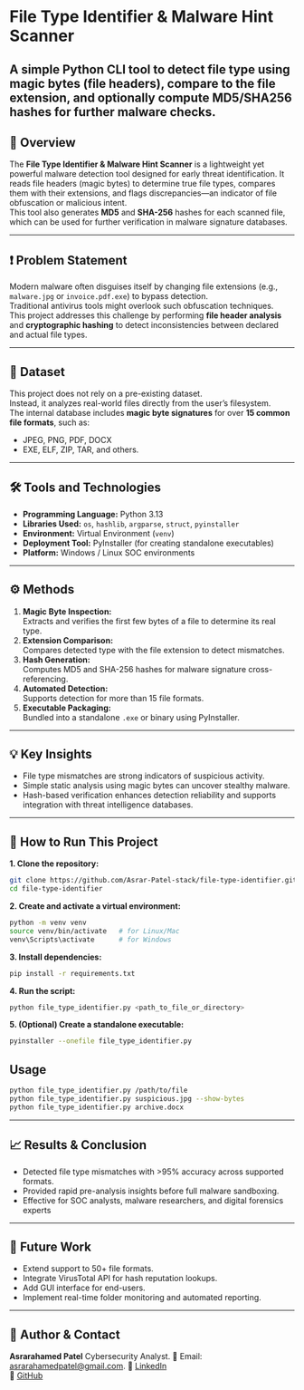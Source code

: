 # File Type Identifier & Malware Hint Scanner

A simple Python CLI tool to detect file type using magic bytes (file headers), compare to the file extension, and optionally compute MD5/SHA256 hashes for further malware checks.
---

## 📘 Overview
The **File Type Identifier & Malware Hint Scanner** is a lightweight yet powerful malware detection tool designed for early threat identification. It reads file headers (magic bytes) to determine true file types, compares them with their extensions, and flags discrepancies—an indicator of file obfuscation or malicious intent.  
This tool also generates **MD5** and **SHA-256** hashes for each scanned file, which can be used for further verification in malware signature databases.

---

## ❗ Problem Statement
Modern malware often disguises itself by changing file extensions (e.g., `malware.jpg` or `invoice.pdf.exe`) to bypass detection.  
Traditional antivirus tools might overlook such obfuscation techniques.  
This project addresses this challenge by performing **file header analysis** and **cryptographic hashing** to detect inconsistencies between declared and actual file types.

---

## 📂 Dataset
This project does not rely on a pre-existing dataset.  
Instead, it analyzes real-world files directly from the user’s filesystem.  
The internal database includes **magic byte signatures** for over **15 common file formats**, such as:
- JPEG, PNG, PDF, DOCX  
- EXE, ELF, ZIP, TAR, and others.

---

## 🛠️ Tools and Technologies
- **Programming Language:** Python 3.13  
- **Libraries Used:** `os`, `hashlib`, `argparse`, `struct`, `pyinstaller`  
- **Environment:** Virtual Environment (`venv`)  
- **Deployment Tool:** PyInstaller (for creating standalone executables)  
- **Platform:** Windows / Linux SOC environments

---

## ⚙️ Methods
1. **Magic Byte Inspection:**  
   Extracts and verifies the first few bytes of a file to determine its real type.  
2. **Extension Comparison:**  
   Compares detected type with the file extension to detect mismatches.  
3. **Hash Generation:**  
   Computes MD5 and SHA-256 hashes for malware signature cross-referencing.  
4. **Automated Detection:**  
   Supports detection for more than 15 file formats.  
5. **Executable Packaging:**  
   Bundled into a standalone `.exe` or binary using PyInstaller.

---

## 💡 Key Insights
- File type mismatches are strong indicators of suspicious activity.  
- Simple static analysis using magic bytes can uncover stealthy malware.  
- Hash-based verification enhances detection reliability and supports integration with threat intelligence databases.

---
## 🚀 How to Run This Project

**1. Clone the repository:**
```bash
git clone https://github.com/Asrar-Patel-stack/file-type-identifier.git
cd file-type-identifier  
```

**2. Create and activate a virtual environment:**
```bash
python -m venv venv
source venv/bin/activate   # for Linux/Mac
venv\Scripts\activate      # for Windows  
```

**3. Install dependencies:**
```bash
pip install -r requirements.txt
```

**4. Run the script:**
```bash
python file_type_identifier.py <path_to_file_or_directory>
```
**5. (Optional) Create a standalone executable:**
```bash
pyinstaller --onefile file_type_identifier.py
```

## Usage
```bash
python file_type_identifier.py /path/to/file
python file_type_identifier.py suspicious.jpg --show-bytes
python file_type_identifier.py archive.docx
```
---

## 📈 Results & Conclusion
- Detected file type mismatches with >95% accuracy across supported formats.
- Provided rapid pre-analysis insights before full malware sandboxing.
- Effective for SOC analysts, malware researchers, and digital forensics experts

---

##  🔮 Future Work
- Extend support to 50+ file formats.
- Integrate VirusTotal API for hash reputation lookups.
- Add GUI interface for end-users.
- Implement real-time folder monitoring and automated reporting.

---

## 👤 Author & Contact
**Asrarahamed Patel**
Cybersecurity Analyst.
📧 Email: asrarahamedpatel@gmail.com.
🔗 [LinkedIn](https://linkedin.com/in/asrarahamed-patel-003450387)  
🐙 [GitHub](https://github.com/Asrar-Patel-stack/file-type-identifier)

